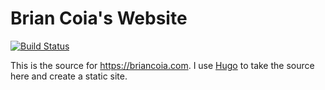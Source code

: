 # Brian Coia's Website

[![Build Status](https://travis-ci.org/bcoia/briancoia.com.svg?branch=master)](https://travis-ci.org/bcoia/briancoia.com)

This is the source for https://briancoia.com. I use [Hugo](http://hugo.spf13.com) to
take the source here and create a static site. 

